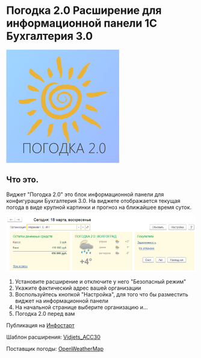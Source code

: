 # Погодка 2.0 Расширение для информационной панели 1С Бухгалтерия 3.0

![LOGO](./PIC/LOGO/Погодка_логотип_300.png)
## Что это.
Виджет "Погодка 2.0" это блок информационной панели для конфигурации Бухгалтерия 3.0. На виджете отображается текущая погода в виде крупной картинки и прогноз на ближайшее время суток.

![дизайн виджета](./PIC/01.png)

1. Установите расширение и отключите у него "Безопасный режим"
2. Укажите фактический адрес вашей организации
3. Воспользуйтесь кнопкой "Настройка", для того что бы разместить виджет на информационной панели
4. На начальной странице выберите организацию и...
5. Погодка 2.0 перед вам

Публикация на [Инфостарт](https://infostart.ru/public/801039/)

Шаблон расширения: [Vidjets_ACC30](https://github.com/infosoft-v/Vidjets_ACC30)

Поставщик погоды: [OpenWeatherMap](http://openweathermap.org/)
